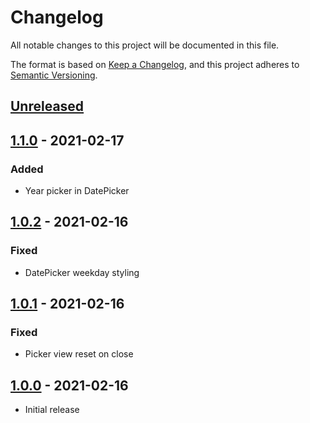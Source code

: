 # Changelog

All notable changes to this project will be documented in this file.

The format is based on [Keep a Changelog](https://keepachangelog.com/en/1.0.0),
and this project adheres to [Semantic Versioning](https://docs.npmjs.com/about-semantic-versioning).

## [Unreleased]

## [1.1.0] - 2021-02-17

### Added

- Year picker in DatePicker

## [1.0.2] - 2021-02-16

### Fixed

- DatePicker weekday styling

## [1.0.1] - 2021-02-16

### Fixed

- Picker view reset on close

## [1.0.0] - 2021-02-16

- Initial release

[unreleased]: https://gitlab.com/rasmusmerzin/rn-datetime/compare/v1.1.0...master
[1.1.0]: https://gitlab.com/rasmusmerzin/rn-datetime/compare/v1.0.2...v1.1.0
[1.0.2]: https://gitlab.com/rasmusmerzin/rn-datetime/compare/v1.0.1...v1.0.2
[1.0.1]: https://gitlab.com/rasmusmerzin/rn-datetime/compare/v1.0.0...v1.0.1
[1.0.0]: https://gitlab.com/rasmusmerzin/rn-datetime/tree/v1.0.0

